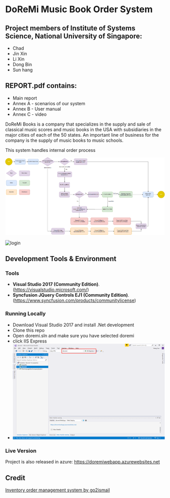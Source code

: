 # DoReMi Music Book Order System

## Project members of Institute of Systems Science, National University of Singapore:
* Chad
* Jin Xin
* Li Xin
* Dong Bin
* Sun hang

## REPORT.pdf contains:
* Main report
* Annex A - scenarios of our system
* Annex B - User manual
* Annex C - video

DoReMi Books is a company that specializes in the supply and sale of classical music scores and music books in the USA with subsidiaries in the major cities of each of the 50 states. An important line of business for the company is the supply of music books to music schools. 

This system handles internal order process

![SalesOrderProcess](doremi/wwwroot/images/SalesOrderProcess.png)

![login](doremi/wwwroot/images/login.png)

## Development Tools & Environment
### Tools
- **Visual Studio 2017 (Community Edition)**. (https://visualstudio.microsoft.com/) 
- **Syncfusion JQuery Controls EJ1 (Community Edition)**. (https://www.syncfusion.com/products/communitylicense)

### Running Locally
* Download Visual Studio 2017 and install .Net development
* Clone this repo
* Open doremi.sln and make sure you have selected doremi
* click IIS Express
* ![run](doremi/wwwroot/images/run.png)

### Live Version
Project is also released in azure: https://doremiwebapp.azurewebsites.net

## Credit
[Inventory order management system by go2ismail](https://github.com/go2ismail/Asp.Net-Core-Inventory-Order-Management-System)
